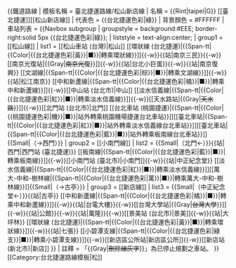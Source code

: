 {{鐵道路線
| 模板名稱 = 臺北捷運路線/松山新店線
| 名稱 = {{Rint|taipei|G}} [[臺北捷運]][[松山新店線]]
| 代表色 = {{台北捷運色彩|綠}}
| 背景顏色 = #FFFFFF
| 車站列表 = 
 {{Navbox subgroup
 | groupstyle = background:#EEE; border-right:solid 5px {{台北捷運色彩|綠}}; 
 |  liststyle = text-align:center;
 | group1 = [[松山線]]
 |  list1 = [[松山車站 (台灣)|松山]]&nbsp;[[環狀線 (台北捷運)|{{Span-tt|{{Color|{{台北捷運色彩|黃}}|■}}|轉乘環狀線}}]]{{-w}}{{站|南京三民}}{{-w}}[[南京光復站|{{Gray|<s>南京光復</s>}}]]{{-w}}{{站|台北小巨蛋}}{{-w}}{{站|南京復興}}&nbsp;[[文湖線|{{Span-tt|{{Color|{{台北捷運色彩|棕}}|■}}|轉乘文湖線}}]]{{-w}}{{站|松江南京}}&nbsp;[[中和新蘆線|{{Span-tt|{{Color|{{台北捷運色彩|橘}}|■}}|轉乘中和新蘆線}}]]{{-w}}[[中山站 (台北市)|中山]]&nbsp;[[淡水信義線|{{Span-tt|{{Color|{{台北捷運色彩|紅}}|■}}|轉乘淡水信義線}}]]{{-w}}[[天水路站|{{Gray|<s>天水路</s>}}]]{{-w}}[[北門站 (台北市)|北門]]&nbsp;[[台北車站 (桃園捷運)|{{Span-tt|{{Color|{{桃園捷運色彩|機}}|■}}|站外轉乘桃園機場捷運台北車站}}]][[臺北車站|{{Span-tt|{{Color|{{台北捷運色彩|紅}}|■}}|站外轉乘淡水信義線台北車站}}]][[臺北車站|{{Span-tt|{{Color|{{台北捷運色彩|藍}}|■}}|站外轉乘板南線台北車站}}]]{{Small|（→西門）}}
 | group2 = [[小南門線]]
 |  list2 = {{Small|（北門←）}}{{站|西門|西門站 (臺北捷運)}}&nbsp;[[板南線|{{Span-tt|{{Color|{{台北捷運色彩|藍}}|■}}|轉乘板南線}}]]{{-w}}[[小南門站 (臺北市)|小南門]]{{-w}}{{站|中正紀念堂}}&nbsp;[[淡水信義線|{{Span-tt|{{Color|{{台北捷運色彩|紅}}|■}}|轉乘淡水信義線}}]][[萬大-中和-樹林線|{{Span-tt|{{Color|{{台北捷運色彩|萬}}|■}}|轉乘萬大-中和-樹林線}}]]{{Small|（→古亭）}}
 | group3 = [[新店線]]
 |  list3 = {{Small|（中正紀念堂←）}}{{站|古亭}}&nbsp;[[中和新蘆線|{{Span-tt|{{Color|{{台北捷運色彩|橘}}|■}}|轉乘中和新蘆線}}]]{{-w}}{{站|台電大樓}}{{-w}}[[台灣大學站|{{Gray|<s>台灣大學</s>}}]]{{-w}}{{站|公館}}{{-w}}{{站|萬隆}}{{-w}}[[景美站 (台北市)|景美]]{{-w}}{{站|大坪林}}&nbsp;[[環狀線 (台北捷運)|{{Span-tt|{{Color|{{台北捷運色彩|黃}}|■}}|轉乘環狀線}}]]{{-w}}{{站|七張}}&nbsp;[[小碧潭支線|{{Span-tt|{{Color|{{台北捷運色彩|綠支}}|■}}|轉乘小碧潭支線}}]]{{-w}}[[新店區公所站|新店區公所]]{{-w}}[[新店站 (新北市)|新店]]
 }}
| 註釋 = 「{{Gray|<s>刪除線灰字</s>}}」為已停止規劃之車站。
}}<noinclude>[[Category:台北捷運路線模板|松]]<noinclude>